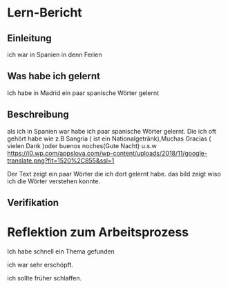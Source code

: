 # Lern-Bericht

## Einleitung
ich war in Spanien in denn Ferien
## Was habe ich gelernt


Ich habe in Madrid ein paar spanische Wörter gelernt

## Beschreibung

als ich in Spanien war habe ich paar spanische Wörter gelernt. Die ich oft gehört habe wie z.B Sangria ( ist ein Nationalgetränk),Muchas Gracias ( vielen Dank )oder buenos noches(Gute Nacht) u.s.w
https://i0.wp.com/appslova.com/wp-content/uploads/2018/11/google-translate.png?fit=1520%2C855&ssl=1

Der Text zeigt ein paar Wörter die ich dort gelernt habe.
das bild zeigt wiso ich die Wörter verstehen konnte.

## Verifikation

# Reflektion zum Arbeitsprozess

Ich habe schnell ein Thema gefunden

 ich war sehr erschöpft.

ich sollte früher schlaffen.
